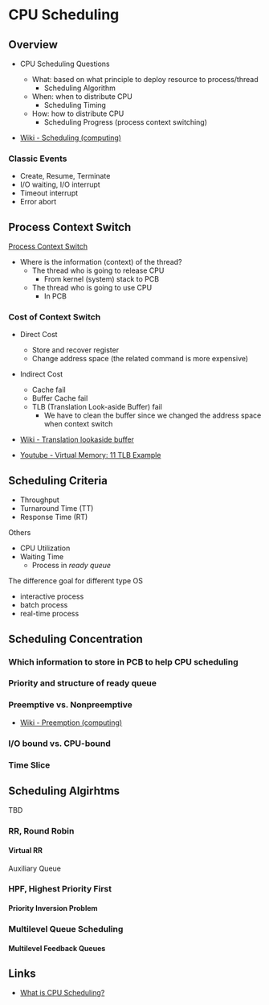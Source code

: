 # CPU Scheduling

## Overview

* CPU Scheduling Questions
  * What: based on what principle to deploy resource to process/thread
    * Scheduling Algorithm
  * When: when to distribute CPU
    * Scheduling Timing
  * How: how to distribute CPU
    * Scheduling Progress (process context switching)

* [Wiki - Scheduling (computing)](https://en.wikipedia.org/wiki/Scheduling_(computing))

### Classic Events

* Create, Resume, Terminate
* I/O waiting, I/O interrupt
* Timeout interrupt
* Error abort

## Process Context Switch

[Process Context Switch](Process#Context-Switch)

* Where is the information (context) of the thread?
  * The thread who is going to release CPU
    * From kernel (system) stack to PCB
  * The thread who is going to use CPU
    * In PCB

### Cost of Context Switch

* Direct Cost
  * Store and recover register
  * Change address space (the related command is more expensive)
* Indirect Cost
  * Cache fail
  * Buffer Cache fail
  * TLB (Translation Look-aside Buffer) fail
    * We have to clean the buffer since we changed the address space when context switch

* [Wiki - Translation lookaside buffer](https://en.wikipedia.org/wiki/Translation_lookaside_buffer)
* [Youtube - Virtual Memory: 11 TLB Example](https://youtu.be/95QpHJX55bM)

## Scheduling Criteria

* Throughput
* Turnaround Time (TT)
* Response Time (RT)

Others

* CPU Utilization
* Waiting Time
  * Process in *ready queue*

The difference goal for different type OS

* interactive process
* batch process
* real-time process

## Scheduling Concentration

### Which information to store in PCB to help CPU scheduling

### Priority and structure of ready queue

### Preemptive vs. Nonpreemptive

* [Wiki - Preemption (computing)](https://en.wikipedia.org/wiki/Preemption_(computing))

### I/O bound vs. CPU-bound

### Time Slice

## Scheduling Algirhtms

TBD

### RR, Round Robin

#### Virtual RR

Auxiliary Queue

### HPF, Highest Priority First

#### Priority Inversion Problem

### Multilevel Queue Scheduling

#### Multilevel Feedback Queues

## Links

* [What is CPU Scheduling?](https://www.studytonight.com/operating-system/cpu-scheduling)
